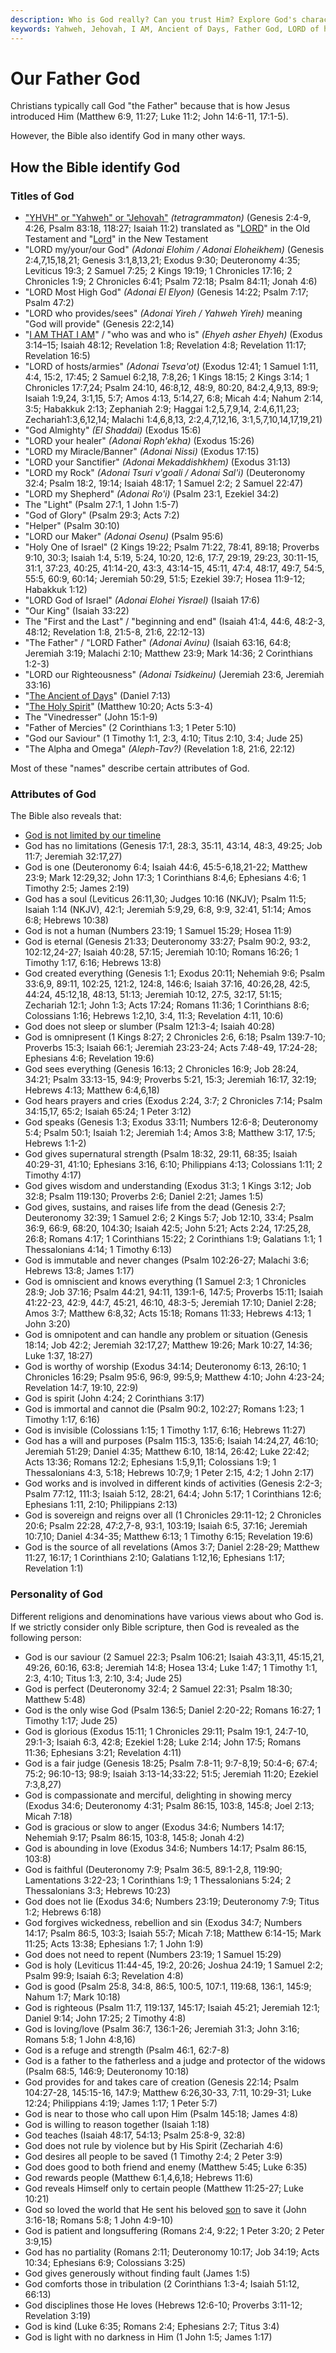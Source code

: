 ```yaml
---
description: Who is God really? Can you trust Him? Explore God's character through biblical and modern testimonies and discover why Jesus revealed God as our Father.
keywords: Yahweh, Jehovah, I AM, Ancient of Days, Father God, LORD of hosts, El Shaddai, divine attributes, God's personality, Holy One of Israel, eternal God, omnipresent, compassionate God
---
```


# Our Father God

Christians typically call God "the Father" because that is how Jesus introduced Him (Matthew 6:9, 11:27; Luke 11:2; John 14:6-11, 17:1-5).

However, the Bible also identify God in many other ways.

## How the Bible identify God

### Titles of God

* ["YHVH" or "Yahweh" or "Jehovah"](https://eternal.family.co.za/god/father/name) *(tetragrammaton)* (Genesis 2:4-9, 4:26, Psalm 83:18, 118:27; Isaiah 11:2) translated as "[LORD](https://eternal.family.co.za/god/father/name#lord)" in the Old Testament and "[Lord](https://eternal.family.co.za/god/father/name#lord)" in the New Testament
* "LORD my/your/our God" *(Adonai Elohim / Adonai Eloheikhem)* (Genesis 2:4,7,15,18,21; Genesis 3:1,8,13,21; Exodus 9:30; Deuteronomy 4:35; Leviticus 19:3; 2 Samuel 7:25; 2 Kings 19:19; 1 Chronicles 17:16; 2 Chronicles 1:9; 2 Chronicles 6:41; Psalm 72:18; Psalm 84:11; Jonah 4:6)
* "LORD Most High God" *(Adonai El Elyon)* (Genesis 14:22; Psalm 7:17; Psalm 47:2)
* "LORD who provides/sees" *(Adonai Yireh / Yahweh Yireh)* meaning "God will provide" (Genesis 22:2,14)
* "[I AM THAT I AM](https://eternal.family.co.za/god/father/i-am)" / "who was and who is" *(Ehyeh asher Ehyeh)* (Exodus 3:14–15; Isaiah 48:12; Revelation 1:8; Revelation 4:8; Revelation 11:17; Revelation 16:5)
* "LORD of hosts/armies" *(Adonai Tseva'ot)* (Exodus 12:41; 1 Samuel 1:11, 4:4, 15:2, 17:45; 2 Samuel 6:2,18, 7:8,26; 1 Kings 18:15; 2 Kings 3:14; 1 Chronicles 17:7,24; Psalm 24:10, 46:8,12, 48:9, 80:20, 84:2,4,9,13, 89:9; Isaiah 1:9,24, 3:1,15, 5:7; Amos 4:13, 5:14,27, 6:8; Micah 4:4; Nahum 2:14, 3:5; Habakkuk 2:13; Zephaniah 2:9; Haggai 1:2,5,7,9,14, 2:4,6,11,23; Zechariah1:3,6,12,14; Malachi 1:4,6,8,13, 2:2,4,7,12,16, 3:1,5,7,10,14,17,19,21)
* "God Almighty" *(El Shaddai)* (Exodus 15:6)
* "LORD your healer" *(Adonai Roph'ekha)* (Exodus 15:26)
* "LORD my Miracle/Banner" *(Adonai Nissi)* (Exodus 17:15)
* "LORD your Sanctifier" *(Adonai Mekaddishkhem)* (Exodus 31:13)
* "LORD my Rock" *(Adonai Tsuri v'goali / Adonai Sal'i)* (Deuteronomy 32:4; Psalm 18:2, 19:14; Isaiah 48:17; 1 Samuel 2:2; 2 Samuel 22:47)
* "LORD my Shepherd" *(Adonai Ro'i)* (Psalm 23:1, Ezekiel 34:2)
* The "Light" (Psalm 27:1, 1 John 1:5-7)
* "God of Glory" (Psalm 29:3; Acts 7:2)
* "Helper" (Psalm 30:10)
* "LORD our Maker" *(Adonai Osenu)* (Psalm 95:6)
* "Holy One of Israel" (2 Kings 19:22; Psalm 71:22, 78:41, 89:18; Proverbs 9:10, 30:3; Isaiah 1:4, 5:19, 5:24, 10:20, 12:6, 17:7, 29:19, 29:23, 30:11-15, 31:1, 37:23, 40:25, 41:14-20, 43:3, 43:14-15, 45:11, 47:4, 48:17, 49:7, 54:5, 55:5, 60:9, 60:14; Jeremiah 50:29, 51:5; Ezekiel 39:7; Hosea 11:9-12; Habakkuk 1:12)
* "LORD God of Israel" *(Adonai Elohei Yisrael)* (Isaiah 17:6)
* "Our King" (Isaiah 33:22)
* The "First and the Last" / "beginning and end" (Isaiah 41:4, 44:6, 48:2-3, 48:12; Revelation 1:8, 21:5-8, 21:6, 22:12-13)
* "The Father" / "LORD Father" *(Adonai Avinu)* (Isaiah 63:16, 64:8; Jeremiah 3:19; Malachi 2:10; Matthew 23:9; Mark 14:36; 2 Corinthians 1:2-3)
* "LORD our Righteousness" *(Adonai Tsidkeinu)* (Jeremiah 23:6, Jeremiah 33:16)
* "[The Ancient of Days](https://eternal.family.co.za/god/father/ancient-of-days)" (Daniel 7:13)
* "[The Holy Spirit](https://eternal.family.co.za/god/spirit)" (Matthew 10:20; Acts 5:3-4)
* The "Vinedresser" (John 15:1-9)
* "Father of Mercies" (2 Corinthians 1:3; 1 Peter 5:10)
* "God our Saviour" (1 Timothy 1:1, 2:3, 4:10; Titus 2:10, 3:4; Jude 25)
* "The Alpha and Omega" *(Aleph-Tav?)* (Revelation 1:8, 21:6, 22:12)

Most of these "names" describe certain attributes of God. 

### Attributes of God

The Bible also reveals that:

* [God is not limited by our timeline](https://eternal.family.co.za/god/father/time)
* God has no limitations (Genesis 17:1, 28:3, 35:11, 43:14, 48:3, 49:25; Job 11:7; Jeremiah 32:17,27)
* God is one (Deuteronomy 6:4; Isaiah 44:6, 45:5-6,18,21-22; Matthew 23:9; Mark 12:29,32; John 17:3; 1 Corinthians 8:4,6; Ephesians 4:6; 1 Timothy 2:5; James 2:19)
* God has a soul (Leviticus 26:11,30; Judges 10:16 (NKJV); Psalm 11:5; Isaiah 1:14 (NKJV), 42:1; Jeremiah 5:9,29, 6:8, 9:9, 32:41, 51:14; Amos 6:8; Hebrews 10:38)
* God is not a human (Numbers 23:19; 1 Samuel 15:29; Hosea 11:9)
* God is eternal (Genesis 21:33; Deuteronomy 33:27; Psalm 90:2, 93:2, 102:12,24-27; Isaiah 40:28, 57:15; Jeremiah 10:10; Romans 16:26; 1 Timothy 1:17, 6:16; Hebrews 13:8)
* God created everything (Genesis 1:1; Exodus 20:11; Nehemiah 9:6; Psalm 33:6,9, 89:11, 102:25, 121:2, 124:8, 146:6; Isaiah 37:16, 40:26,28, 42:5, 44:24, 45:12,18, 48:13, 51:13; Jeremiah 10:12, 27:5, 32:17, 51:15; Zechariah 12:1; John 1:3; Acts 17:24; Romans 11:36; 1 Corinthians 8:6; Colossians 1:16; Hebrews 1:2,10, 3:4, 11:3; Revelation 4:11, 10:6)
* God does not sleep or slumber (Psalm 121:3-4; Isaiah 40:28)
* God is omnipresent (1 Kings 8:27; 2 Chronicles 2:6, 6:18; Psalm 139:7-10; Proverbs 15:3; Isaiah 66:1; Jeremiah 23:23-24; Acts 7:48-49, 17:24-28; Ephesians 4:6; Revelation 19:6)
* God sees everything (Genesis 16:13; 2 Chronicles 16:9; Job 28:24, 34:21; Psalm 33:13-15, 94:9; Proverbs 5:21, 15:3; Jeremiah 16:17, 32:19; Hebrews 4:13; Matthew 6:4,6,18)
* God hears prayers and cries (Exodus 2:24, 3:7; 2 Chronicles 7:14; Psalm 34:15,17, 65:2; Isaiah 65:24; 1 Peter 3:12)
* God speaks (Genesis 1:3; Exodus 33:11; Numbers 12:6-8; Deuteronomy 5:4; Psalm 50:1; Isaiah 1:2; Jeremiah 1:4; Amos 3:8; Matthew 3:17, 17:5; Hebrews 1:1-2)
* God gives supernatural strength (Psalm 18:32, 29:11, 68:35; Isaiah 40:29-31, 41:10; Ephesians 3:16, 6:10; Philippians 4:13; Colossians 1:11; 2 Timothy 4:17)
* God gives wisdom and understanding (Exodus 31:3; 1 Kings 3:12; Job 32:8; Psalm 119:130; Proverbs 2:6; Daniel 2:21; James 1:5)
* God gives, sustains, and raises life from the dead (Genesis 2:7; Deuteronomy 32:39; 1 Samuel 2:6; 2 Kings 5:7; Job 12:10, 33:4; Psalm 36:9, 66:9, 68:20, 104:30; Isaiah 42:5; John 5:21; Acts 2:24, 17:25,28, 26:8; Romans 4:17; 1 Corinthians 15:22; 2 Corinthians 1:9; Galatians 1:1; 1 Thessalonians 4:14; 1 Timothy 6:13)
* God is immutable and never changes (Psalm 102:26-27; Malachi 3:6; Hebrews 13:8; James 1:17)
* God is omniscient and knows everything (1 Samuel 2:3; 1 Chronicles 28:9; Job 37:16; Psalm 44:21, 94:11, 139:1-6, 147:5; Proverbs 15:11; Isaiah 41:22-23, 42:9, 44:7, 45:21, 46:10, 48:3-5; Jeremiah 17:10; Daniel 2:28; Amos 3:7; Matthew 6:8,32; Acts 15:18; Romans 11:33; Hebrews 4:13; 1 John 3:20)
* God is omnipotent and can handle any problem or situation (Genesis 18:14; Job 42:2; Jeremiah 32:17,27; Matthew 19:26; Mark 10:27, 14:36; Luke 1:37, 18:27)
* God is worthy of worship (Exodus 34:14; Deuteronomy 6:13, 26:10; 1 Chronicles 16:29; Psalm 95:6, 96:9, 99:5,9; Matthew 4:10; John 4:23-24; Revelation 14:7, 19:10, 22:9)
* God is spirit (John 4:24; 2 Corinthians 3:17)
* God is immortal and cannot die (Psalm 90:2, 102:27; Romans 1:23; 1 Timothy 1:17, 6:16)
* God is invisible (Colossians 1:15; 1 Timothy 1:17, 6:16; Hebrews 11:27)
* God has a will and purposes (Psalm 115:3, 135:6; Isaiah 14:24,27, 46:10; Jeremiah 51:29; Daniel 4:35; Matthew 6:10, 18:14, 26:42; Luke 22:42; Acts 13:36; Romans 12:2; Ephesians 1:5,9,11; Colossians 1:9; 1 Thessalonians 4:3, 5:18; Hebrews 10:7,9; 1 Peter 2:15, 4:2; 1 John 2:17)
* God works and is involved in different kinds of activities (Genesis 2:2-3; Psalm 77:12, 111:3; Isaiah 5:12, 28:21, 64:4; John 5:17; 1 Corinthians 12:6; Ephesians 1:11, 2:10; Philippians 2:13)
* God is sovereign and reigns over all (1 Chronicles 29:11-12; 2 Chronicles 20:6; Psalm 22:28, 47:2,7-8, 93:1, 103:19; Isaiah 6:5, 37:16; Jeremiah 10:7,10; Daniel 4:34-35; Matthew 6:13; 1 Timothy 6:15; Revelation 19:6)
* God is the source of all revelations (Amos 3:7; Daniel 2:28-29; Matthew 11:27, 16:17; 1 Corinthians 2:10; Galatians 1:12,16; Ephesians 1:17; Revelation 1:1)

### Personality of God

Different religions and denominations have various views about who God is. If we strictly consider only Bible scripture, then God is revealed as the following person:

* God is our saviour (2 Samuel 22:3; Psalm 106:21; Isaiah 43:3,11, 45:15,21, 49:26, 60:16, 63:8; Jeremiah 14:8; Hosea 13:4; Luke 1:47; 1 Timothy 1:1, 2:3, 4:10; Titus 1:3, 2:10, 3:4; Jude 25)
* God is perfect (Deuteronomy 32:4; 2 Samuel 22:31; Psalm 18:30; Matthew 5:48)
* God is the only wise God (Psalm 136:5; Daniel 2:20-22; Romans 16:27; 1 Timothy 1:17; Jude 25)
* God is glorious (Exodus 15:11; 1 Chronicles 29:11; Psalm 19:1, 24:7-10, 29:1-3; Isaiah 6:3, 42:8; Ezekiel 1:28; Luke 2:14; John 17:5; Romans 11:36; Ephesians 3:21; Revelation 4:11)
* God is a fair judge (Genesis 18:25; Psalm 7:8-11; 9:7-8,19; 50:4-6; 67:4; 75:2; 96:10-13; 98:9; Isaiah 3:13-14;33:22; 51:5; Jeremiah 11:20; Ezekiel 7:3,8,27)
* God is compassionate and merciful, delighting in showing mercy (Exodus 34:6; Deuteronomy 4:31; Psalm 86:15, 103:8, 145:8; Joel 2:13; Micah 7:18)
* God is gracious or slow to anger (Exodus 34:6; Numbers 14:17; Nehemiah 9:17; Psalm 86:15, 103:8, 145:8; Jonah 4:2)
* God is abounding in love (Exodus 34:6; Numbers 14:17; Psalm 86:15, 103:8)
* God is faithful (Deuteronomy 7:9; Psalm 36:5, 89:1-2,8, 119:90; Lamentations 3:22-23; 1 Corinthians 1:9; 1 Thessalonians 5:24; 2 Thessalonians 3:3; Hebrews 10:23)
* God does not lie (Exodus 34:6; Numbers 23:19; Deuteronomy 7:9; Titus 1:2; Hebrews 6:18)
* God forgives wickedness, rebellion and sin (Exodus 34:7; Numbers 14:17; Psalm 86:5, 103:3; Isaiah 55:7; Micah 7:18; Matthew 6:14-15; Mark 11:25; Acts 13:38; Ephesians 1:7; 1 John 1:9)
* God does not need to repent (Numbers 23:19; 1 Samuel 15:29)
* God is holy (Leviticus 11:44-45, 19:2, 20:26; Joshua 24:19; 1 Samuel 2:2; Psalm 99:9; Isaiah 6:3; Revelation 4:8)
* God is good (Psalm 25:8, 34:8, 86:5, 100:5, 107:1, 119:68, 136:1, 145:9; Nahum 1:7; Mark 10:18)
* God is righteous (Psalm 11:7, 119:137, 145:17; Isaiah 45:21; Jeremiah 12:1; Daniel 9:14; John 17:25; 2 Timothy 4:8)
* God is loving/love (Psalm 36:7, 136:1-26; Jeremiah 31:3; John 3:16; Romans 5:8; 1 John 4:8,16)
* God is a refuge and strength (Psalm 46:1, 62:7-8)
* God is a father to the fatherless and a judge and protector of the widows (Psalm 68:5, 146:9; Deuteronomy 10:18)
* God provides for and takes care of creation (Genesis 22:14; Psalm 104:27-28, 145:15-16, 147:9; Matthew 6:26,30-33, 7:11, 10:29-31; Luke 12:24; Philippians 4:19; James 1:17; 1 Peter 5:7)
* God is near to those who call upon Him (Psalm 145:18; James 4:8)
* God is willing to reason together (Isaiah 1:18)
* God teaches (Isaiah 48:17, 54:13; Psalm 25:8-9, 32:8)
* God does not rule by violence but by His Spirit (Zechariah 4:6)
* God desires all people to be saved (1 Timothy 2:4; 2 Peter 3:9)
* God does good to both friend and enemy (Matthew 5:45; Luke 6:35)
* God rewards people (Matthew 6:1,4,6,18; Hebrews 11:6)
* God reveals Himself only to certain people (Matthew 11:25-27; Luke 10:21)
* God so loved the world that He sent his beloved [son](https://son.ofgod.info) to save it (John 3:16-18; Romans 5:8; 1 John 4:9-10)
* God is patient and longsuffering (Romans 2:4, 9:22; 1 Peter 3:20; 2 Peter 3:9,15)
* God has no partiality (Romans 2:11; Deuteronomy 10:17; Job 34:19; Acts 10:34; Ephesians 6:9; Colossians 3:25)
* God gives generously without finding fault (James 1:5)
* God comforts those in tribulation (2 Corinthians 1:3-4; Isaiah 51:12, 66:13)
* God disciplines those He loves (Hebrews 12:6-10; Proverbs 3:11-12; Revelation 3:19)
* God is kind (Luke 6:35; Romans 2:4; Ephesians 2:7; Titus 3:4)
* God is light with no darkness in Him (1 John 1:5; James 1:17)
